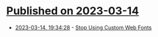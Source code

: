 # [Published on 2023-03-14](index.md)

* [2023-03-14, 19:34:28](https://lobste.rs/s/vktlcr/stop_using_custom_web_fonts) - [Stop Using Custom Web Fonts](https://bt.ht/webfonts/)
